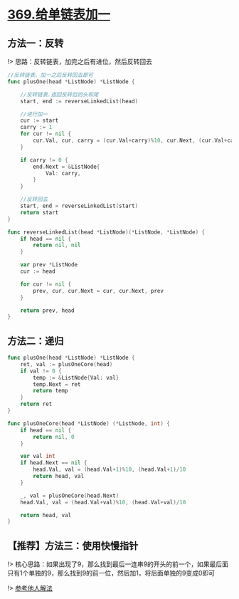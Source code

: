 # [369.给单链表加一](https://leetcode-cn.com/problems/plus-one-linked-list/)

## 方法一：反转

!> 思路：反转链表，加完之后有进位，然后反转回去

```go
//反转链表，加一之后反转回去即可
func plusOne(head *ListNode) *ListNode {

	//反转链表.返回反转后的头和尾
	start, end := reverseLinkedList(head)

	//进行加一
	cur := start
	carry := 1
	for cur != nil {
		cur.Val, cur, carry = (cur.Val+carry)%10, cur.Next, (cur.Val+carry)/10
	}

	if carry != 0 {
		end.Next = &ListNode{
			Val: carry,
		}
	}

	//反转回去
	start, end = reverseLinkedList(start)
	return start
}

func reverseLinkedList(head *ListNode)(*ListNode, *ListNode) {
	if head == nil {
		return nil, nil
	}

	var prev *ListNode
	cur := head

	for cur != nil {
		prev, cur, cur.Next = cur, cur.Next, prev
	}

	return prev, head
}
```

## 方法二：递归

```go
func plusOne(head *ListNode) *ListNode {
	ret, val := plusOneCore(head)
	if val != 0 {
		temp := &ListNode{Val: val}
		temp.Next = ret
		return temp
	}
	return ret
}

func plusOneCore(head *ListNode) (*ListNode, int) {
	if head == nil {
		return nil, 0
	}

	var val int
	if head.Next == nil {
		head.Val, val = (head.Val+1)%10, (head.Val+1)/10
		return head, val
	}

	_, val = plusOneCore(head.Next)
	head.Val, val = (head.Val+val)%10, (head.Val+val)/10

	return head, val
}
```

## 【推荐】方法三：使用快慢指针

!> 核心思路：如果出现了9，那么找到最后一连串9的开头的前一个，如果最后面只有1个单独的9，那么找到9的前一位，然后加1，将后面单独的9变成0即可

!> [参考他人解法](https://leetcode-cn.com/problems/plus-one-linked-list/solution/c-kuai-man-zhi-zhen-bu-fan-zhuan-lian-biao-by-kao-/)
